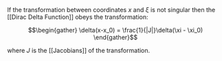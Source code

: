 If the transformation between coordinates $x$ and $\xi$ is not singular then the [[Dirac Delta Function]] obeys the transformation: 

$$\begin{gather} \delta(x-x_0) = \frac{1}{|J|}\delta(\xi - \xi_0) \end{gather}$$

where $J$ is the [[Jacobians]] of the transformation.

